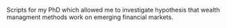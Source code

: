 Scripts for my PhD which allowed me to investigate hypothesis that wealth managment methods work on emerging financial markets.
